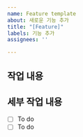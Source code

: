 ```yaml
---
name: Feature template
about: 새로운 기능 추가
title: "[Feature]"
labels: 기능 추가
assignees: ''

---
```


## 작업 내용

## 세부 작업 내용

- [ ] To do
- [ ] To do
